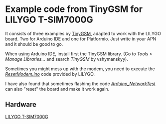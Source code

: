 # Example code from TinyGSM for LILYGO T-SIM7000G
It consists of three examples by [TinyGSM](https://github.com/vshymanskyy/TinyGSM/tree/master#getting-started), adapted to work with the LILYGO board. Two for Arduino IDE and one for Platformio.
Just write in your APN and it should be good to go.

When using Arduino IDE, install first the TinyGSM library. (Go to *Tools > Manage Libraries...* and search *TinyGSM* by vshymanskyy).

Sometimes you might mess up with the modem, you need to execute the [*ResetModem.ino*](https://github.com/Xinyuan-LilyGO/LilyGO-T-SIM7000G/tree/master/examples/Arduino_TinyGSM) code provided by LILYGO.

I have also found that sometimes flashing the code [*Arduino_NetworkTest*](https://github.com/Xinyuan-LilyGO/LilyGO-T-SIM7000G/tree/master/examples/Arduino_NetworkTest) can also "reset" the board and make it work again. 

## Hardware
[LILYGO T-SIM7000G](https://github.com/Xinyuan-LilyGO/LilyGO-T-SIM7000G)